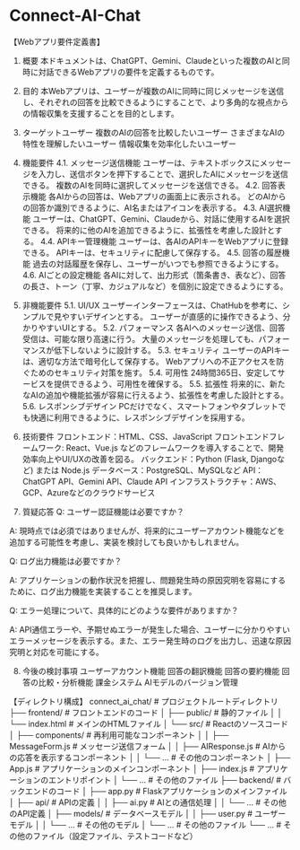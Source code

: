 # Connect-AI-Chat

【Webアプリ要件定義書】
1. 概要
本ドキュメントは、ChatGPT、Gemini、Claudeといった複数のAIと同時に対話できるWebアプリの要件を定義するものです。

2. 目的
本Webアプリは、ユーザーが複数のAIに同時に同じメッセージを送信し、それぞれの回答を比較できるようにすることで、より多角的な視点からの情報収集を支援することを目的とします。

3. ターゲットユーザー
複数のAIの回答を比較したいユーザー
さまざまなAIの特性を理解したいユーザー
情報収集を効率化したいユーザー
4. 機能要件
4.1. メッセージ送信機能
ユーザーは、テキストボックスにメッセージを入力し、送信ボタンを押下することで、選択したAIにメッセージを送信できる。
複数のAIを同時に選択してメッセージを送信できる。
4.2. 回答表示機能
各AIからの回答は、Webアプリの画面上に表示される。
どのAIからの回答か識別できるように、AI名またはアイコンを表示する。
4.3. AI選択機能
ユーザーは、ChatGPT、Gemini、Claudeから、対話に使用するAIを選択できる。
将来的に他のAIを追加できるように、拡張性を考慮した設計とする。
4.4. APIキー管理機能
ユーザーは、各AIのAPIキーをWebアプリに登録できる。
APIキーは、セキュリティに配慮して保存する。
4.5. 回答の履歴機能
過去の対話履歴を保存し、ユーザーがいつでも参照できるようにする。
4.6. AIごとの設定機能
各AIに対して、出力形式（箇条書き、表など）、回答の長さ、トーン（丁寧、カジュアルなど）を個別に設定できるようにする。
5. 非機能要件
5.1. UI/UX
ユーザーインターフェースは、ChatHubを参考に、シンプルで見やすいデザインとする。
ユーザーが直感的に操作できるよう、分かりやすいUIとする。
5.2. パフォーマンス
各AIへのメッセージ送信、回答受信は、可能な限り高速に行う。
大量のメッセージを処理しても、パフォーマンスが低下しないように設計する。
5.3. セキュリティ
ユーザーのAPIキーは、適切な方法で暗号化して保存する。
Webアプリへの不正アクセスを防ぐためのセキュリティ対策を施す。
5.4. 可用性
24時間365日、安定してサービスを提供できるよう、可用性を確保する。
5.5. 拡張性
将来的に、新たなAIの追加や機能拡張が容易に行えるよう、拡張性を考慮した設計とする。
5.6. レスポンシブデザイン
PCだけでなく、スマートフォンやタブレットでも快適に利用できるように、レスポンシブデザインを採用する。
6. 技術要件
フロントエンド：HTML、CSS、JavaScript
フロントエンドフレームワーク: React、Vue.js などのフレームワークを導入することで、開発効率向上やUI/UXの改善を図る。
バックエンド：Python (Flask, Djangoなど) または Node.js
データベース：PostgreSQL、MySQLなど
API：ChatGPT API、Gemini API、Claude API
インフラストラクチャ：AWS、GCP、Azureなどのクラウドサービス
7. 質疑応答
Q: ユーザー認証機能は必要ですか？

A: 現時点では必須ではありませんが、将来的にユーザーアカウント機能などを追加する可能性を考慮し、実装を検討しても良いかもしれません。

Q: ログ出力機能は必要ですか？

A: アプリケーションの動作状況を把握し、問題発生時の原因究明を容易にするために、ログ出力機能を実装することを推奨します。

Q: エラー処理について、具体的にどのような要件がありますか？

A: API通信エラーや、予期せぬエラーが発生した場合、ユーザーに分かりやすいエラーメッセージを表示する。また、エラー発生時のログを出力し、迅速な原因究明と対応を可能にする。

8. 今後の検討事項
ユーザーアカウント機能
回答の翻訳機能
回答の要約機能
回答の比較・分析機能
課金システム
AIモデルのバージョン管理



【ディレクトリ構成】
connect_ai_chat/  # プロジェクトルートディレクトリ
├── frontend/  # フロントエンドのコード
│   ├── public/  # 静的ファイル
│   │   └── index.html  # メインのHTMLファイル
│   └── src/  # Reactのソースコード
│       ├── components/  # 再利用可能なコンポーネント
│       │   ├── MessageForm.js  # メッセージ送信フォーム
│       │   ├── AIResponse.js  # AIからの応答を表示するコンポーネント
│       │   └── ...  # その他のコンポーネント
│       ├── App.js  # アプリケーションのメインコンポーネント
│       ├── index.js  # アプリケーションのエントリポイント
│       └── ...  # その他のファイル
├── backend/  # バックエンドのコード
│   ├── app.py  # Flaskアプリケーションのメインファイル
│   ├── api/  # APIの定義
│   │   ├── ai.py  # AIとの通信処理
│   │   └── ...  # その他のAPI定義
│   ├── models/  # データベースモデル
│   │   ├── user.py  # ユーザーモデル
│   │   └── ...  # その他のモデル
│   └── ...  # その他のファイル
└── ...  # その他のファイル（設定ファイル、テストコードなど）